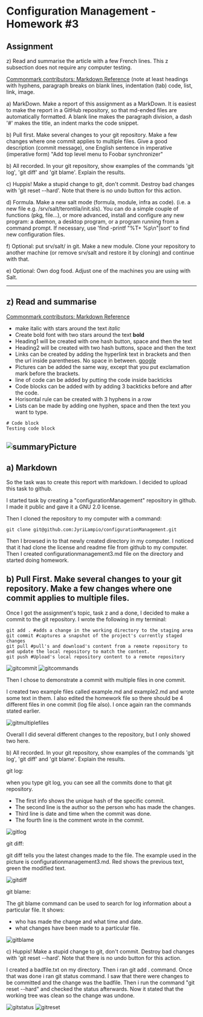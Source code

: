 # Configuration Management - Homework #3

## Assignment
z) Read and summarise the article with a few French lines. This z subsection does not require any computer testing.

[Commonmark contributors: Markdown Reference](https://commonmark.org/help/) (note at least headings with hyphens, paragraph breaks on blank lines, indentation (tab) code, list, link, image.

a) MarkDown. Make a report of this assignment as a MarkDown. It is easiest to make the report in a GitHub repository, so that md-ended files are automatically formatted. A blank line makes the paragraph division, a dash '#' makes the title, an indent marks the code snippet.

b) Pull first. Make several changes to your git repository. Make a few changes where one commit applies to multiple files. Give a good description (commit message), one English sentence in imperative (imperative form) "Add top level menu to Foobar synchronizer"

b) All recorded. In your git repository, show examples of the commands 'git log', 'git diff' and 'git blame'. Explain the results.

c) Huppis! Make a stupid change to git, don't commit. Destroy bad changes with 'git reset --hard'. Note that there is no undo button for this action.

d) Formula. Make a new salt mode (formula, module, infra as code). (i.e. a new file e.g. /srv/salt/terontila/init.sls). You can do a simple couple of functions (pkg, file...), or more advanced, install and configure any new program: a daemon, a desktop program, or a program running from a command prompt. If necessary, use 'find -printf "%T+ %p\n"|sort' to find new configuration files.

f) Optional: put srv/salt/ in git. Make a new module. Clone your repository to another machine (or remove srv/salt and restore it by cloning) and continue with that.

e) Optional: Own dog food. Adjust one of the machines you are using with Salt.

---
## z) Read and summarise

[Commonmark contributors: Markdown Reference](https://commonmark.org/help/)

- make italic with stars around the text *italic*
- Create bold font with two stars around the text **bold**
- Heading1 will be created with one hash button, space and then the text
- Heading2 will be created with two hash buttons, space and then the text
- Links can be created by adding the hyperlink text in brackets and then the url inside parentheses. No space in between. [google](https://www.google.com)
- Pictures can be added the same way, except that you put exclamation mark before the brackets.
- line of code can be added by putting the code inside backticks
- Code blocks can be added with by adding 3 backticks before and after the code.
- Horisontal rule can be created with 3 hyphens in a row
- Lists can be made by adding one hyphen, space and then the text you want to type.

```
# Code block
Testing code block
```

![summaryPicture](summary1.png)
---
## a) Markdown

So the task was to create this report with markdown. I decided to upload this task to github.

I started task by creating a "configurationManagement" repository in github. I made it public and gave it a GNU 2.0 license.

Then I cloned the repository to my computer with a command:

`git clone git@github.com:JyriLampio/configurationManagement.git`

Then I browsed in to that newly created directory in my computer. I noticed that it had clone the license and readme file from github to my computer.
Then I created configurationmanagement3.md file on the directory and started doing homework.

## b) Pull First. Make several changes to your git repository. Make a few changes where one commit applies to multiple files.

Once I got the assignment's topic, task z and a done, I decided to make a commit to the git repository. I wrote the following in my terminal:

```
git add . #adds a change in the working directory to the staging area
git commit #captures a snapshot of the project's currently staged changes
git pull #pull's and download's content from a remote repository to and update the local repository to match the content. 
git push #Upload's local repository content to a remote repository
```
![gitcommit](gitCommit.png)
![gitcommands](gitcommands.png)

Then I chose to demonstrate a commit with multiple files in one commit. 

I created two example files called example.md and example2.md and wrote some text in them. I also edited the homework file so there should be 4 different files in one commit (log file also). I once again ran the commands stated earlier.

![gitmultiplefiles](gitmultiplefiles.png) 

Overall I did several different changes to the repository, but I only showed two here.

b) All recorded. In your git repository, show examples of the commands 'git log', 'git diff' and 'git blame'. Explain the results.

git log:

when you type git log, you can see all the commits done to that git repository. 
- The first info shows the unique hash of the specific commit.
- The second line is the author so the person who has made the changes.
- Third line is date and time when the commit was done.
- The fourth line is the comment wrote in the commit.

![gitlog](gitlog.png)

git diff:

git diff tells you the latest changes made to the file. The example used in the picture is configurationmanagement3.md. Red shows the previous text, green the modified text.

![gitdiff](gitdiff.png)

git blame:

The git blame command can be used to search for log information about a particular file. It shows:
- who has made the change and what time and date.
- what changes have been made to a particular file.

![gitblame](gitblame.png)

c) Huppis! Make a stupid change to git, don't commit. Destroy bad changes with 'git reset --hard'. Note that there is no undo button for this action.

I created a badfile.txt on my directory. Then i ran git add . command. Once that was done i ran git status command. I saw that there were changes to be committed and the change was the badfile. Then i run the command "git reset --hard" and checked the status afterwards. Now it stated that the working tree was clean so the change was undone.

![gitstatus](gitstatus.png)
![gitreset](gitreset.png)

